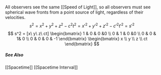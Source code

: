 All observers see the same [[Speed of Light]], so all observers must see spherical wave fronts from a point source of light, regardless of their velocities.
$$
s^2 = x^2 + y^2 + z^2 -c^2t^2 = 
x'^2 + y'^2 + z'^2 -c'^2t'^2 = s'^2
$$
$$
s^2 = [x\ y\ z\ ct]
\begin{bmatrix}
1 & 0 & 0 &0  \\
0 & 1 & 0 &0 \\
0 & 0 & 1& 0 \\
0 & 0 & 0 & -1
\end{bmatrix}
\begin{bmatrix}
x \\
y \\
z \\
ct
\end{bmatrix}
$$
##### See Also
[[Spacetime]]
[[Spacetime Interval]]